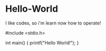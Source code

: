 # Hello-World

I like codes, so i'm learn now how to operate!

#include <stdio.h>

int main()
{
  printf("Hello World!");
}
